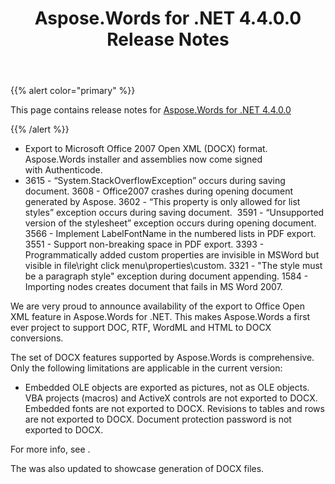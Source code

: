 ﻿---
title: Aspose.Words for .NET 4.4.0.0 Release Notes
description: "Aspose.Words for .NET 4.4.0.0 Release Notes – learn about the latest updates and fixes."
type: docs
weight: 30
url: /net/aspose-words-for-net-4-4-0-0-release-notes/
---

{{% alert color="primary" %}} 

This page contains release notes for [Aspose.Words for .NET 4.4.0.0](http://www.aspose.com/downloads/words/net/new-releases/aspose.words-for-.net-4.4.0.0/)

{{% /alert %}} 

- Export to Microsoft Office 2007 Open XML (DOCX) format.
  Aspose.Words installer and assemblies now come signed with Authenticode. 
- 3615 - “System.StackOverflowException” occurs during saving document.
  3608 - Office2007 crashes during opening document generated by Aspose. 
  3602 - “This property is only allowed for list styles” exception occurs during saving document.  
  3591 - “Unsupported version of the stylesheet” exception occurs during opening document. 
  3566 - Implement LabelFontName in the numbered lists in PDF export. 
  3551 - Support non-breaking space in PDF export. 
  3393 - Programmatically added custom properties are invisible in MSWord but visible in file\right click menu\properties\custom. 
  3321 - "The style must be a paragraph style" exception during document appending. 
  1584 - Importing nodes creates document that fails in MS Word 2007. 

We are very proud to announce availability of the export to Office Open XML feature in Aspose.Words for .NET. This makes Aspose.Words a first ever project to support DOC, RTF, WordML and HTML to DOCX conversions.

The set of DOCX features supported by Aspose.Words is comprehensive. Only the following limitations are applicable in the current version:

- Embedded OLE objects are exported as pictures, not as OLE objects.
  VBA projects (macros) and ActiveX controls are not exported to DOCX. 
  Embedded fonts are not exported to DOCX. 
  Revisions to tables and rows are not exported to DOCX. 
  Document protection password is not exported to DOCX. 

For more info, see .

The was also updated to showcase generation of DOCX files.
